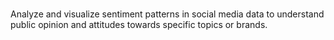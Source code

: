 # 
Analyze and visualize sentiment patterns in social media data to understand public opinion and attitudes towards specific topics or brands.

